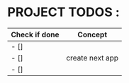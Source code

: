 # PROJECT TODOS :

| Check if done | Concept         |
| ------------- | --------------- |
| - []          |                 |
| - []          | create next app |
| - []          |                 |
